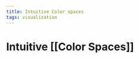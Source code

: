 ```yaml
---
title: Intuitive Color spaces
tags: visualization
---
```


# Intuitive [[Color Spaces]]




























































